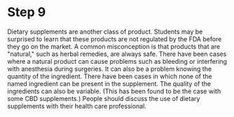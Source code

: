# Step 9

Dietary supplements are another class of product. Students may be surprised to learn that these products are not regulated by the FDA before they go on the market. A common misconception is that products that are "natural," such as herbal remedies, are always safe. There have been cases where a natural product can cause problems such as bleeding or interfering with anesthesia during surgeries. It can also be a problem knowing the quantity of the ingredient. There have been cases in which none of the named ingredient can be present in the supplement. The quality of the ingredients can also be variable. (This has been found to be the case with some CBD supplements.) People should discuss the use of dietary supplements with their health care professional.